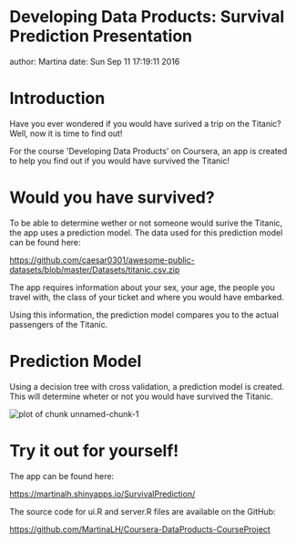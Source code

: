 Developing Data Products: Survival Prediction Presentation
========================================================
author: Martina
date: Sun Sep 11 17:19:11 2016

Introduction
========================================================

Have you ever wondered if you would have surived a trip on the Titanic?
Well, now it is time to find out! 

For the course 'Developing Data Products' on Coursera, an app is created to help you find out if you would have survived the Titanic!



Would you have survived?
========================================================
To be able to determine wether or not someone would surive the Titanic, the app uses a prediction model.
The data used for this prediction model can be found here:

https://github.com/caesar0301/awesome-public-datasets/blob/master/Datasets/titanic.csv.zip

The app requires information about your sex, your age, the people you travel with, the class of your ticket and where you would have embarked. 

Using this information, the prediction model compares you to the actual passengers of the Titanic. 


Prediction Model
========================================================
Using a decision tree with  cross validation, a prediction model is created. 
This will determine wheter or not you would have survived the Titanic.

![plot of chunk unnamed-chunk-1](SurvivalPredictionPresentation-figure/unnamed-chunk-1-1.png) 



Try it out for yourself!
========================================================

The app can be found here:

https://martinalh.shinyapps.io/SurvivalPrediction/


The source code for ui.R and server.R files are available on the GitHub:

https://github.com/MartinaLH/Coursera-DataProducts-CourseProject
